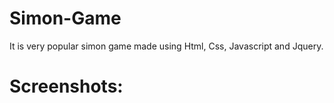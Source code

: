 # Simon-Game
It is very popular simon game made using Html, Css, Javascript and Jquery.

# Screenshots:
